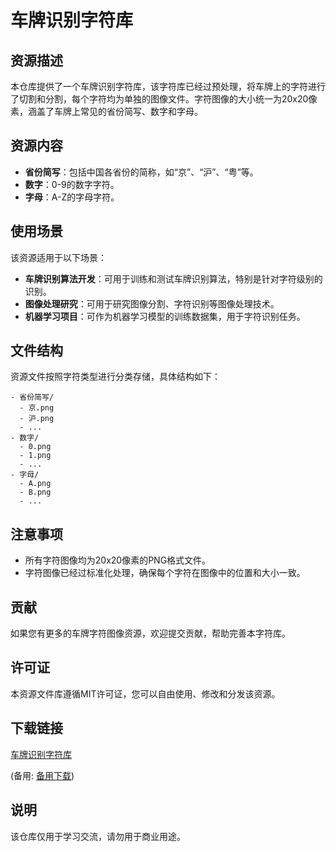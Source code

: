# 车牌识别字符库

## 资源描述

本仓库提供了一个车牌识别字符库，该字符库已经过预处理，将车牌上的字符进行了切割和分割，每个字符均为单独的图像文件。字符图像的大小统一为20x20像素，涵盖了车牌上常见的省份简写、数字和字母。

## 资源内容

- **省份简写**：包括中国各省份的简称，如“京”、“沪”、“粤”等。
- **数字**：0-9的数字字符。
- **字母**：A-Z的字母字符。

## 使用场景

该资源适用于以下场景：

- **车牌识别算法开发**：可用于训练和测试车牌识别算法，特别是针对字符级别的识别。
- **图像处理研究**：可用于研究图像分割、字符识别等图像处理技术。
- **机器学习项目**：可作为机器学习模型的训练数据集，用于字符识别任务。

## 文件结构

资源文件按照字符类型进行分类存储，具体结构如下：

```
- 省份简写/
  - 京.png
  - 沪.png
  - ...
- 数字/
  - 0.png
  - 1.png
  - ...
- 字母/
  - A.png
  - B.png
  - ...
```

## 注意事项

- 所有字符图像均为20x20像素的PNG格式文件。
- 字符图像已经过标准化处理，确保每个字符在图像中的位置和大小一致。

## 贡献

如果您有更多的车牌字符图像资源，欢迎提交贡献，帮助完善本字符库。

## 许可证

本资源文件库遵循MIT许可证，您可以自由使用、修改和分发该资源。

## 下载链接
[车牌识别字符库](https://pan.quark.cn/s/01019803203b) 

(备用: [备用下载](https://pan.baidu.com/s/19XF22Dos2f7fl09KMF0JhA?pwd=1234))

## 说明

该仓库仅用于学习交流，请勿用于商业用途。
